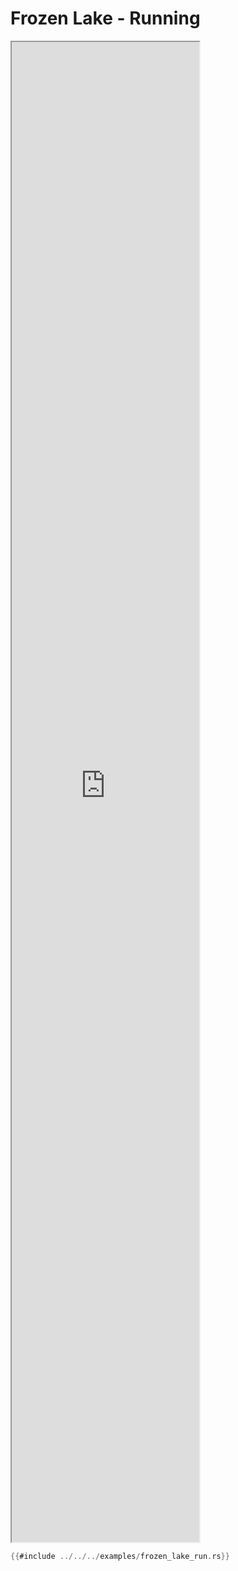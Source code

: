 # Frozen Lake - Running

<iframe style="height:60dvh;" src="https://demo.beetmash.com?example=frozen_lake_run"></iframe>

```rust
{{#include ../../../examples/frozen_lake_run.rs}}
```